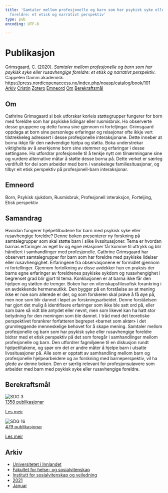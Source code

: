 ```yaml
---
title: 'Samtaler mellom profesjonelle og barn som har psykisk syke eller rusavhengige
  foreldre: et etisk og narrativt perspektiv'
type: pub
encoding: UTF-8

---
```

<h1>Publikasjon</h1>
<article id="csl-bib-container-4FMCZUK4" class="csl-bib-container">
  <div class="csl-bib-body"> <div class="csl-entry">Grimsgaard, C. (2020). <i>Samtaler mellom profesjonelle og barn som har psykisk syke eller rusavhengige foreldre: et etisk og narrativt perspektiv</i>. Cappelen Damm akademisk. <a href="https://press.nordicopenaccess.no/index.php/noasp/catalog/book/101">https://press.nordicopenaccess.no/index.php/noasp/catalog/book/101</a></div> </div>
  <div class="csl-bib-buttons">
    <a href="#taxonomy-article-4FMCZUK4" alt="archive" class="csl-bib-button">Arkiv</a>
    <a href="https://app.cristin.no/results/show.jsf?id=1882535" alt="Cristin" class="csl-bib-button">Cristin</a>
    <a href="http://zotero.org/groups/5881554/items/4FMCZUK4" alt="Zotero" class="csl-bib-button">Zotero</a>
    <a href="#keywords-article-4FMCZUK4" alt="keywords" class="csl-bib-button">Emneord</a>
    <a href="#about-article-4FMCZUK4" alt="about_pub" class="csl-bib-button">Om</a>
    <a href="#sdg-article-4FMCZUK4" alt="sdg" class="csl-bib-button">Berekraftsmål</a>
  </div>
  <div id="csl-bib-meta-container-4FMCZUK4"></div>
</article>
<div id="csl-bib-meta-4FMCZUK4" class="csl-bib-meta">
  <article id="about-article-4FMCZUK4" class="about_pub-article">
    <h1>Om</h1>
    Cathrine Grimsgaard si bok utforskar korleis støttegrupper fungerer for born med foreldre som har psykiske lidingar eller rusmisbruk. Ho observerte desse gruppene og delte funna sine gjennom ni forteljingar. Grimsgaard oppdaga at born sine personlege erfaringar og relasjonar ofte ikkje vert tilstrekkeleg adressert i desse profesjonelle interaksjonane. Dette inneber at borna ikkje får den nødvendige hjelpa og støtta. Boka understrekar viktigheita av å anerkjenne born sine stemmer og erfaringar i desse settingane. Ho utfordrar profesjonelle til å tenkje nytt om tilnærmingane sine og vurdere alternative måtar å støtte desse borna på. Dette verket er særleg verdifullt for dei som arbeider med born i vanskelege familiesituasjonar, og tilbyr eit etisk perspektiv på profesjonell-barn interaksjonar.
  </article>
  <article id="keywords-article-4FMCZUK4" class="keywords-article">
    <h1>Emneord</h1>
    Born, Psykisk sjukdom, Rusmisbruk, Profesjonell interaksjon, Forteljing, Etisk perspektiv
  </article>
  <article id="abstract-article-4FMCZUK4" class="abstract-article">
    <h1>Samandrag</h1>
    Hvordan fungerer hjelpetilbudene for barn med psykisk syke eller rusavhengige foreldre? Denne boken presenterer ny forskning på samtalegrupper som skal støtte barn i slike livssituasjoner. Tema er hvordan barnas erfaringer av eget liv og egne relasjoner får komme til uttrykk og blir håndtert i samhandlinger med profesjonelle. Cathrine Grimsgaard har observert samtalegrupper for barn som har foreldre med psykiske lidelser eller rusavhengighet. Erfaringene fra observasjonene er formidlet gjennom ni fortellinger. Gjennom fortolkning av disse avdekker hun en praksis der barns egne erfaringer av foreldrenes psykiske sykdom og rusavhengighet i begrenset grad blir gjort til tema. Konklusjonen er at barna ikke får den hjelpen og støtten de trenger. Boken har en vitenskapsfilosofisk forankring i en avdekkende hermeneutikk. Den bygger på en forståelse av at mening ikke er noe som allerede er der, og som forskeren skal prøve å få øye på, men noe som blir dannet i løpet av forskningsarbeidet. Denne forståelsen har gjort det mulig å identifisere erfaringer som ikke ble satt ord på, eller som bare så vidt ble antydet eller nevnt, men som likevel kan ha hatt stor betydning for den meningen som ble dannet. I tråd med det teoretiske perspektivet forankrer forfatteren begrepet «barnet som aktør» i det grunnleggende menneskelige behovet for å skape mening. Samtaler mellom profesjonelle og barn som har psykisk syke eller rusavhengige foreldre bidrar med et etisk perspektiv på det som foregår i samhandlinger mellom profesjonelle og barn. Den utfordrer fagmiljøene til en diskusjon rundt hjelpetiltakene, og spør om det er andre måter å hjelpe barn i utsatte livssituasjoner på. Alle som er opptatt av samhandling mellom barn og profesjonelle hjelpearbeidere og av forskning med barneperspektiv, vil ha glede av denne boken. Den er særlig relevant for profesjonsutøvere som arbeider med barn med psykisk syke eller rusavhengige foreldre.
  </article>
  <article id="sdg-article-4FMCZUK4" class="sdg-article">
    <h1>Berekraftsmål</h1>
    <div class="sdg-container"><div id="sdg3" class="sdg">
        <img src="{{< params subfolder >}}images/sdg/sdg03_nn.png" class="image" alt="SDG 3">
        <div class="sdg-overlay">
          <a href="/nn/archive/?key=?sdg=3#archive" class="sdg-publication-count"><span>1358</span> publikasjonar</a>
          <p><a href="https://fn.no/om-fn/fns-baerekraftsmaal/god-helse-og-livskvalitet?lang=nno-NO" class="sdg-read-more">Les meir</a></p>
        </div>
      </div> <div id="sdg16" class="sdg">
        <img src="{{< params subfolder >}}images/sdg/sdg16_nn.png" class="image" alt="SDG 16">
        <div class="sdg-overlay">
          <a href="/nn/archive/?key=?sdg=16#archive" class="sdg-publication-count"><span>479</span> publikasjonar</a>
          <p><a href="https://fn.no/om-fn/fns-baerekraftsmaal/fred-rettferdighet-og-velfungerende-institusjoner?lang=nno-NO" class="sdg-read-more">Les meir</a></p>
        </div>
      </div></div>
  </article>
  <article id="taxonomy-article-4FMCZUK4" class="taxonomy-article">
    <h1>Arkiv</h1>
    <ul>
      <li>
        <a href="/nn/archive/?key=3DCRN523">Universitetet i Innlandet</a>
      </li>
      <li>
        <a href="/nn/archive/?key=IDKFS3MX">Fakultet for helse- og sosialvitenskap</a>
      </li>
      <li>
        <a href="/nn/archive/?key=CU4VFGCV">Institutt for sosialvitenskap og veiledning</a>
      </li>
      <li>
        <a href="/nn/archive/?key=2C96K84E">2021</a>
      </li>
      <li>
        <a href="/nn/archive/?key=YCS84NU8">Januar</a>
      </li>
    </ul>
  </article>
</div>
